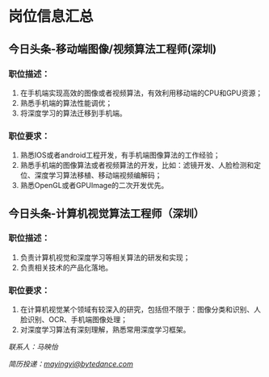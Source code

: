 # 岗位信息汇总

## 今日头条-移动端图像/视频算法工程师(深圳)
### 职位描述：
1. 在手机端实现高效的图像或者视频算法，有效利用移动端的CPU和GPU资源；
2. 熟悉手机端的算法性能调优；
3. 将深度学习的算法迁移到手机端。
### 职位要求：
1. 熟悉IOS或者android工程开发，有手机端图像算法的工作经验；
2. 熟悉手机端的图像算法或者视频算法的开发，比如：滤镜开发、人脸检测和定位、深度学习算法移植、移动端视频编解码；
3. 熟悉OpenGL或者GPUImage的二次开发优先。


## 今日头条-计算机视觉算法工程师（深圳）
### 职位描述：
1. 负责计算机视觉和深度学习等相关算法的研发和实现；
2. 负责相关技术的产品化落地。
### 职位要求：
1. 在计算机视觉某个领域有较深入的研究，包括但不限于：图像分类和识别、人脸识别、OCR、手机端图像处理；
2. 对深度学习算法有深刻理解，熟悉常用深度学习框架。

*联系人：马映怡*

*简历投递：mayingyi@bytedance.com*
